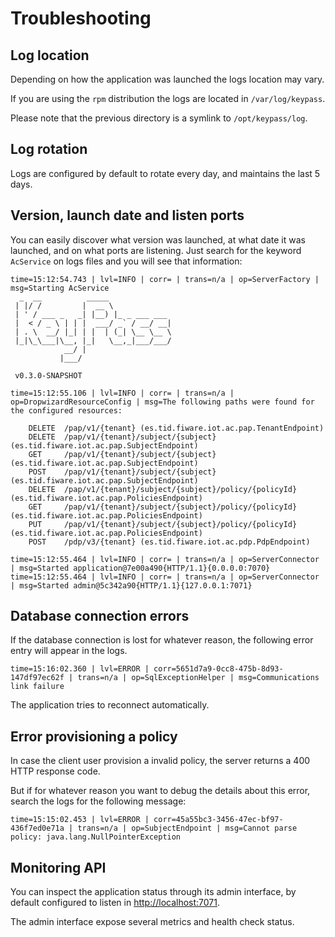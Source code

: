 # Troubleshooting

## Log location

Depending on how the application was launched the logs location may vary.

If you are using the `rpm` distribution the logs are located in `/var/log/keypass`.

Please note that the previous directory is a symlink to `/opt/keypass/log`.

## Log rotation

Logs are configured by default to rotate every day, and maintains the last 5 days.

## Version, launch date and listen ports

You can easily discover what version was launched, at what date it was launched,
and on what ports are listening. Just search for the keyword `AcService` on logs
files and you will see that information:

```
time=15:12:54.743 | lvl=INFO | corr= | trans=n/a | op=ServerFactory | msg=Starting AcService
  _  __          _____
 | |/ /         |  __ \
 | ' / ___ _   _| |__) |_ _ ___ ___
 |  < / _ \ | | |  ___/ _` / __/ __|
 | . \  __/ |_| | |  | (_| \__ \__ \
 |_|\_\___|\__, |_|   \__,_|___/___/
            __/ |
           |___/

 v0.3.0-SNAPSHOT

time=15:12:55.106 | lvl=INFO | corr= | trans=n/a | op=DropwizardResourceConfig | msg=The following paths were found for the configured resources:

    DELETE  /pap/v1/{tenant} (es.tid.fiware.iot.ac.pap.TenantEndpoint)
    DELETE  /pap/v1/{tenant}/subject/{subject} (es.tid.fiware.iot.ac.pap.SubjectEndpoint)
    GET     /pap/v1/{tenant}/subject/{subject} (es.tid.fiware.iot.ac.pap.SubjectEndpoint)
    POST    /pap/v1/{tenant}/subject/{subject} (es.tid.fiware.iot.ac.pap.SubjectEndpoint)
    DELETE  /pap/v1/{tenant}/subject/{subject}/policy/{policyId} (es.tid.fiware.iot.ac.pap.PoliciesEndpoint)
    GET     /pap/v1/{tenant}/subject/{subject}/policy/{policyId} (es.tid.fiware.iot.ac.pap.PoliciesEndpoint)
    PUT     /pap/v1/{tenant}/subject/{subject}/policy/{policyId} (es.tid.fiware.iot.ac.pap.PoliciesEndpoint)
    POST    /pdp/v3/{tenant} (es.tid.fiware.iot.ac.pdp.PdpEndpoint)

time=15:12:55.464 | lvl=INFO | corr= | trans=n/a | op=ServerConnector | msg=Started application@7e00a490{HTTP/1.1}{0.0.0.0:7070}
time=15:12:55.464 | lvl=INFO | corr= | trans=n/a | op=ServerConnector | msg=Started admin@5c342a90{HTTP/1.1}{127.0.0.1:7071}
```

## Database connection errors

If the database connection is lost for whatever reason, the following error entry
will appear in the logs.

```
time=15:16:02.360 | lvl=ERROR | corr=5651d7a9-0cc8-475b-8d93-147df97ec62f | trans=n/a | op=SqlExceptionHelper | msg=Communications link failure
```

The application tries to reconnect automatically.

## Error provisioning a policy

In case the client user provision a invalid policy, the server returns a 400
HTTP response code.

But if for whatever reason you want to debug the details about this error, search
the logs for the following message:

```
time=15:15:02.453 | lvl=ERROR | corr=45a55bc3-3456-47ec-bf97-436f7ed0e71a | trans=n/a | op=SubjectEndpoint | msg=Cannot parse policy: java.lang.NullPointerException
```

## Monitoring API

You can inspect the application status through its admin interface, by default
configured to listen in <http://localhost:7071>.

The admin interface expose several metrics and health check status.
